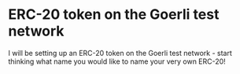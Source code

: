 # ERC-20 token on the Goerli test network

I will be setting up an ERC-20 token on the Goerli test network - start thinking what name you would like to name your very own ERC-20!
